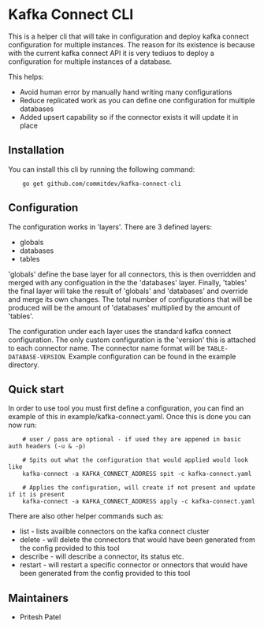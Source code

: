 # Kafka Connect CLI

This is a helper cli that will take in configuration and deploy kafka connect configuration for multiple instances. The reason for its existence is because with the current kafka connect API it is very tediuos to deploy a configuration for multiple instances of a database.

This helps:
* Avoid human error by manually hand writing many configurations
* Reduce replicated work as you can define one configuration for multiple databases
* Added upsert capability so if the connector exists it will update it in place

## Installation

You can install this cli by running the following command:
```
    go get github.com/commitdev/kafka-connect-cli
```

## Configuration
The configuration works in 'layers'. There are 3 defined layers:
* globals
* databases
* tables

'globals' define the base layer for all connectors, this is then overridden and merged with any configuation in the the 'databases' layer. Finally, 'tables' the final layer will take the result of 'globals' and 'databases' and override and merge its own changes. The total number of configurations that will be produced will be  the amount of 'databases' multiplied by the amount of 'tables'.

The configuration under each layer uses the standard kafka connect configuration. The only custom configuration is the 'version' this is attached to each connector name. The connector name format will be `TABLE-DATABASE-VERSION`. Example configuration can be found in the example directory.

## Quick start
In order to use tool you must first define a configuration, you can find an example of this in example/kafka-connect.yaml. Once this is done you can now run:
```
    # user / pass are optional - if used they are appened in basic auth headers (-u & -p)

    # Spits out what the configuration that would applied would look like
    kafka-connect -a KAFKA_CONNECT_ADDRESS spit -c kafka-connect.yaml

    # Applies the configuration, will create if not present and update if it is present
    kafka-connect -a KAFKA_CONNECT_ADDRESS apply -c kafka-connect.yaml
```

There are also other helper commands such as:
* list - lists availble connectors on the kafka connect cluster
* delete - will delete the connectors that would have been generated from the config provided to this tool
* describe - will describe a connector, its status etc.
* restart - will restart a specific connector or onnectors that would have been generated from the config provided to this tool

## Maintainers
* Pritesh Patel
